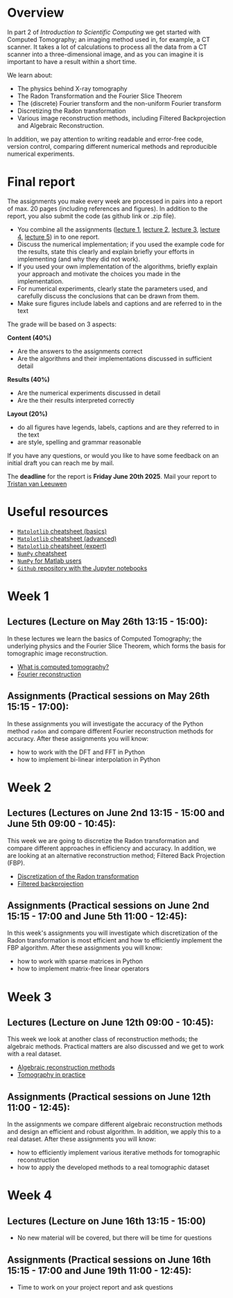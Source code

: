 # Overview

In part 2 of *Introduction to Scientific Computing* we get started with Computed Tomography; an imaging method used in, for example, a CT scanner. It takes a lot of calculations to process all the data from a CT scanner into a three-dimensional image, and as you can imagine it is important to have a result within a short time.

We learn about:

* The physics behind X-ray tomography
* The Radon Transformation and the Fourier Slice Theorem
* The (discrete) Fourier transform and the non-uniform Fourier transform
* Discretizing the Radon transformation
* Various image reconstruction methods, including Filtered Backprojection and Algebraic Reconstruction.

In addition, we pay attention to writing readable and error-free code, version control, comparing different numerical methods and reproducible numerical experiments.

# Final report
The assignments you make every week are processed in pairs into a report of max. 20 pages (including references and figures). In addition to the report, you also submit the code (as github link or .zip file).

* You combine all the assignments ([lecture 1](https://tristanvanleeuwen.github.io/InleidingSC2-CT/lecture1.html#/6), [lecture 2](https://tristanvanleeuwen.github.io/InleidingSC2-CT/lecture2.html#/5), [lecture 3](https://tristanvanleeuwen.github.io/InleidingSC2-CT/lecture3.html#/5), [lecture 4](https://tristanvanleeuwen.github.io/InleidingSC2-CT/lecture4.html#/4), [lecture 5](https://tristanvanleeuwen.github.io/InleidingSC2-CT/lecture5.html#/5)) in to one report.
* Discuss the numerical implementation; if you used the example code for the results, state this clearly and explain briefly your efforts in implementing (and why they did not work). 
* If you used your own implementation of the algorithms, briefly explain your approach and motivate the choices you made in the implementation. 
* For numerical experiments, clearly state the parameters used, and carefully discuss the conclusions that can be drawn from them. 
* Make sure figures include labels and captions and are referred to in the text

The grade will be based on 3 aspects:

**Content (40%)**

* Are the answers to the assignments correct
* Are the algorithms and their implementations discussed in sufficient detail

**Results (40%)**

* Are the numerical experiments discussed in detail
* Are the their results interpreted correctly

**Layout (20%)**

* do all figures have legends, labels, captions and are they referred to in the text
* are style, spelling and grammar reasonable

If you have any questions, or would you like to have some feedback on an initial draft you can reach me by mail.

The **deadline** for the report is **Friday June 20th 2025**. Mail your report to [Tristan van Leeuwen](mailto:t.vanleeuwen@uu.nl)

# Useful resources

* [`Matplotlib` cheatsheet (basics)](https://camo.githubusercontent.com/b1b8838502a81077591ccadbf45dc45f2207637b41245e557198b680b0a2e662/68747470733a2f2f6d6174706c6f746c69622e6f72672f63686561747368656574732f68616e646f75742d626567696e6e65722e706e67)
* [`Matplotlib` cheatsheet (advanced)](https://camo.githubusercontent.com/fc055a0d3897e7aec7ec66fc1d7f70cfb2873f82eb5be4ea977286a1cf08fa74/68747470733a2f2f6d6174706c6f746c69622e6f72672f63686561747368656574732f68616e646f75742d696e7465726d6564696174652e706e67)
* [`Matplotlib` cheatsheet (expert)](https://camo.githubusercontent.com/62a744e98372f7aaad377cf1f535dcc10117ff196c876102682b03ca4759f420/68747470733a2f2f6d6174706c6f746c69622e6f72672f63686561747368656574732f68616e646f75742d746970732e706e67)
* [`NumPy` cheatsheet](http://datacamp-community-prod.s3.amazonaws.com/ba1fe95a-8b70-4d2f-95b0-bc954e9071b0)
* [`NumPy` for Matlab users](https://numpy.org/doc/stable/user/numpy-for-matlab-users.html)
* [`Github` repository with the Jupyter notebooks](https://github.com/TristanvanLeeuwen/InleidingSC2-CT)

# Week 1 

## Lectures (Lecture on May 26th 13:15 - 15:00):

In these lectures we learn the basics of Computed Tomography; the underlying physics and the Fourier Slice Theorem, which forms the basis for tomographic image reconstruction.

* [What is computed tomography?](https://tristanvanleeuwen.github.io/InleidingSC2-CT/lecture1.html)
* [Fourier reconstruction](https://tristanvanleeuwen.github.io/InleidingSC2-CT/lecture2.html)

## Assignments (Practical sessions on May 26th 15:15 - 17:00):

In these assignments you will investigate the accuracy of the Python method `radon` and compare different Fourier reconstruction methods for accuracy. After these assignments you will know:

* how to work with the DFT and FFT in Python
* how to implement bi-linear interpolation in Python

# Week 2

## Lectures (Lectures on June 2nd 13:15 - 15:00 and June 5th 09:00 - 10:45):

This week we are going to discretize the Radon transformation and compare different approaches in efficiency and accuracy. In addition, we are looking at an alternative reconstruction method; Filtered Back Projection (FBP).

* [Discretization of the Radon transformation](https://tristanvanleeuwen.github.io/InleidingSC2-CT/lecture3.html#/)
* [Filtered backprojection](https://tristanvanleeuwen.github.io/InleidingSC2-CT/lecture4.html#/)

## Assignments (Practical sessions on June 2nd 15:15 - 17:00 and June 5th 11:00 - 12:45):

In this week's assignments you will investigate which discretization of the Radon transformation is most efficient and how to efficiently implement the FBP algorithm. After these assignments you will know:

* how to work with sparse matrices in Python
* how to implement matrix-free linear operators

# Week 3

## Lectures (Lecture on June 12th 09:00 - 10:45):

This week we look at another class of reconstruction methods; the algebraic methods. Practical matters are also discussed and we get to work with a real dataset.

* [Algebraic reconstruction methods](https://tristanvanleeuwen.github.io/InleidingSC2-CT/lecture5.html#/)
* [Tomography in practice](https://tristanvanleeuwen.github.io/InleidingSC2-CT/lecture6.html#/)

## Assignments (Practical sessions on June 12th 11:00 - 12:45):

In the assignments we compare different algebraic reconstruction methods and design an efficient and robust algorithm. In addition, we apply this to a real dataset. After these assignments you will know:

* how to efficiently implement various iterative methods for tomographic reconstruction
* how to apply the developed methods to a real tomographic dataset

# Week 4

## Lectures (Lecture on June 16th 13:15 - 15:00)

* No new material will be covered, but there will be time for questions
  
## Assignments (Practical sessions on June 16th 15:15 - 17:00 and June 19th 11:00 - 12:45):

* Time to work on your project report and ask questions
